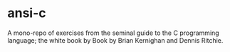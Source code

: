 # ansi-c
A mono-repo of exercises from the seminal guide to the C programming language; the white book by Book by Brian Kernighan and Dennis Ritchie.
